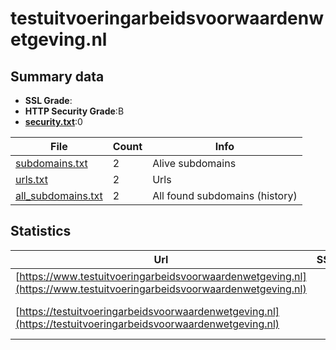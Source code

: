 

# testuitvoeringarbeidsvoorwaardenwetgeving.nl
## Summary data


 - **SSL Grade**:
 - **HTTP Security Grade**:B
 - **[security.txt](https://www.digitaleoverheid.nl/nieuws/standaard-security-txt-nu-verplicht-voor-overheid/)**:0


| File       | Count | Info |
|------------|-------|------|
|[subdomains.txt](/data/testuitvoeringarbeidsvoorwaardenwetgeving.nl/subdomains.txt)|2|Alive subdomains|
|[urls.txt](/data/testuitvoeringarbeidsvoorwaardenwetgeving.nl/urls.txt)|2|Urls|
|[all_subdomains.txt](/data/testuitvoeringarbeidsvoorwaardenwetgeving.nl/all_subdomains.txt)|2|All found subdomains (history)|


## Statistics


| Url | SSL | HTTP | Server | Cookie | HSTS | CORS | CTO | CSP | XFO | XXP | RP |FP| Tech |Title |
|--------|-------|-------|------|------|------|------|------|------|------|------|------|------|------|------|
|[https://www.testuitvoeringarbeidsvoorwaardenwetgeving.nl](https://www.testuitvoeringarbeidsvoorwaardenwetgeving.nl)| | **B**|nginx| |:white_check_mark: | | |:warning: | | | :white_check_mark: | |HSTS Nginx|302 Found|
|[https://testuitvoeringarbeidsvoorwaardenwetgeving.nl](https://testuitvoeringarbeidsvoorwaardenwetgeving.nl)| | **B**|nginx| |:white_check_mark: | | |:warning: | | | :white_check_mark: | |HSTS Nginx|301 Moved Perman...|

